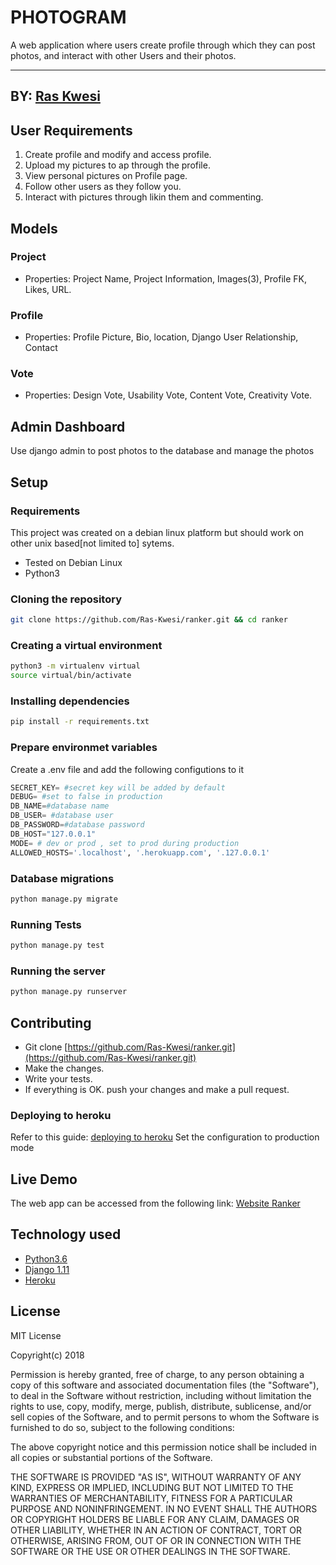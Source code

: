 # PHOTOGRAM
A web application where users create profile through which they can post photos, and interact with other Users and their photos.

------------------------------------------------------------------------
## BY: [Ras Kwesi](https://github.com/Ras-Kwesi)

## User Requirements

1. Create profile and modify and access profile.
2. Upload my pictures to ap through the profile.
3. View personal pictures on Profile page.
4. Follow other users as they follow you.
5. Interact with pictures through likin them and commenting.

## Models
### Project 
* Properties: Project Name, Project Information, Images(3), Profile FK, Likes, URL.

### Profile 
* Properties: Profile Picture, Bio, location, Django User Relationship, Contact

### Vote
* Properties: Design Vote, Usability Vote, Content Vote, Creativity Vote.


## Admin Dashboard
Use django admin to post photos to the database and manage the photos

## Setup

### Requirements
This project was created on a debian linux platform but should work on other unix based[not limited to] sytems.
* Tested on Debian Linux
* Python3

### Cloning the repository
```bash
git clone https://github.com/Ras-Kwesi/ranker.git && cd ranker
```

### Creating a virtual environment

```bash
python3 -m virtualenv virtual
source virtual/bin/activate
```
### Installing dependencies
```bash
pip install -r requirements.txt
```

### Prepare environmet variables
Create a .env file and add the following configutions to it
```python
SECRET_KEY= #secret key will be added by default
DEBUG= #set to false in production
DB_NAME=#database name
DB_USER= #database user
DB_PASSWORD=#database password
DB_HOST="127.0.0.1"
MODE= # dev or prod , set to prod during production
ALLOWED_HOSTS='.localhost', '.herokuapp.com', '.127.0.0.1'
```

### Database migrations

```bash
python manage.py migrate
```

### Running Tests
```bash
python manage.py test
```

### Running the server 
```bash
python manage.py runserver
```
## Contributing

- Git clone [https://github.com/Ras-Kwesi/ranker.git](https://github.com/Ras-Kwesi/ranker.git) 
- Make the changes.
- Write your tests.
- If everything is OK. push your changes and make a pull request.

### Deploying to heroku
Refer to this guide: [deploying to heroku](https://github.com/Ras-Kwesi/Deployment_to_heroku_django)
Set the configuration to production mode

## Live Demo

The web app can be accessed from the following link: 
[Website Ranker](https://websiteranker.herokuapp.com/)


## Technology used

* [Python3.6](https://www.python.org/)
* [Django 1.11](https://docs.djangoproject.com/en/1.11/)
* [Heroku](https://heroku.com)


## License
MIT License

Copyright(c) 2018

Permission is hereby granted, free of charge, to any person obtaining a copy of this software and associated documentation files (the "Software"), to deal in the Software without restriction, including without limitation the rights to use, copy, modify, merge, publish, distribute, sublicense, and/or sell copies of the Software, and to permit persons to whom the Software is furnished to do so, subject to the following conditions:

The above copyright notice and this permission notice shall be included in all copies or substantial portions of the Software.

THE SOFTWARE IS PROVIDED "AS IS", WITHOUT WARRANTY OF ANY KIND, EXPRESS OR IMPLIED, INCLUDING BUT NOT LIMITED TO THE WARRANTIES OF MERCHANTABILITY, FITNESS FOR A PARTICULAR PURPOSE AND NONINFRINGEMENT. IN NO EVENT SHALL THE AUTHORS OR COPYRIGHT HOLDERS BE LIABLE FOR ANY CLAIM, DAMAGES OR OTHER LIABILITY, WHETHER IN AN ACTION OF CONTRACT, TORT OR OTHERWISE, ARISING FROM, OUT OF OR IN CONNECTION WITH THE SOFTWARE OR THE USE OR OTHER DEALINGS IN THE SOFTWARE.